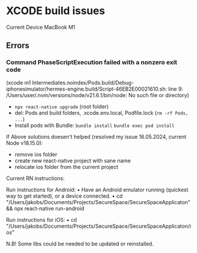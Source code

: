 # XCODE build issues 
Current Device MacBook M1

## Errors

### Command PhaseScriptExecution failed with a nonzero exit code

(xcode m1 Intermediates.noindex/Pods.build/Debug-iphonesimulator/hermes-engine.build/Script-46EB2E00021610.sh: line 9: /Users/user/.nvm/versions/node/v21.6.1/bin/node: No such file or directory)

- `npx react-native upgrade` (root folder)
- del: Pods and build folders, .xcode.env.local, Podfile.lock (`rm -rf Pods, ...`)
- Install pods with Bundle: `bundle install` `bundle exec pod install`


If Above solutions doesen't helped (resolved my issue 16.05.2024, current Node v18.15.0):

- remove ios folder
- create new react-native project with sane name
- relocate ios folder from the current project

Current RN instructions:

  Run instructions for Android:
    • Have an Android emulator running (quickest way to get started), or a device connected.
    • cd "/Users/jakobs/Documents/Projects/SecureSpace/SecureSpaceApplicaton" && npx react-native run-android
  
  Run instructions for iOS:
    • cd "/Users/jakobs/Documents/Projects/SecureSpace/SecureSpaceApplicaton/ios"

N.B! Some libs could be needed to be updated or reinstalled. 